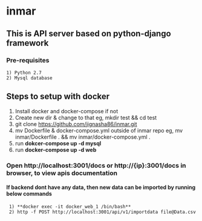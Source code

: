 # inmar

## This is API server based on python-django framework

### Pre-requisites
    1) Python 2.7
    2) Mysql database
    
## Steps to setup with docker
   1) Install docker and docker-compose if not 
   2) Create new dir & change to that eg, mkdir test && cd test
   3) git clone https://github.com/jignasha86/inmar.git
   4) mv Dockerfile & docker-compose.yml outside of inmar repo
      eg, mv inmar/Dockerfile . && mv inmar/docker-compose.yml .
   5) run **dokcer-compose up -d mysql**
   6) run **docker-compose up -d web**
   
### Open http://localhost:3001/docs or http://{ip}:3001/docs in browser, to view apis documentation

#### If backend dont have any data, then new data can be imported by running below commands
     1) **docker exec -it docker_web_1 /bin/bash**
     2) http -f POST http://localhost:3001/api/v1/importdata file@Data.csv
     

    
 
